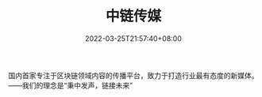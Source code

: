 ﻿---
weight: 
title: "中链传媒"
description: "国内首家专注于区块链领域内容的传播平台，致力于打造行业最有态度的新媒体"
date: 2022-03-25T21:57:40+08:00
lastmod: 2022-03-25T16:45:40+08:00
draft: false
authors: ["Metabd"]
featuredImage: "zhonglianchuanmei.jpg"
link: ""
tags: ["微信公众号","中链传媒"]
categories: ["navigation"]
navigation: ["微信公众号"]
lightgallery: true
toc: true
pinned: false
recommend: false
recommend1: false
---
国内首家专注于区块链领域内容的传播平台，致力于打造行业最有态度的新媒体。——我们的理念是“秉中发声，链接未来”
